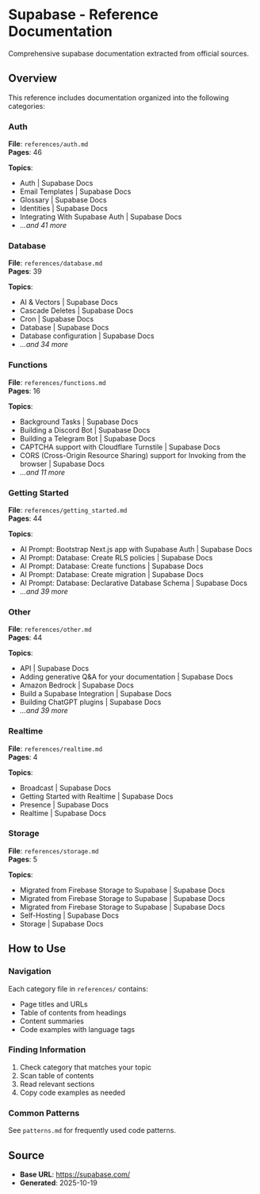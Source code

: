 # Supabase - Reference Documentation

Comprehensive supabase documentation extracted from official sources.

## Overview

This reference includes documentation organized into the following categories:

### Auth

**File**: `references/auth.md`  
**Pages**: 46

**Topics**:
- Auth | Supabase Docs
- Email Templates | Supabase Docs
- Glossary | Supabase Docs
- Identities | Supabase Docs
- Integrating With Supabase Auth | Supabase Docs
- *...and 41 more*

### Database

**File**: `references/database.md`  
**Pages**: 39

**Topics**:
- AI & Vectors | Supabase Docs
- Cascade Deletes | Supabase Docs
- Cron | Supabase Docs
- Database | Supabase Docs
- Database configuration | Supabase Docs
- *...and 34 more*

### Functions

**File**: `references/functions.md`  
**Pages**: 16

**Topics**:
- Background Tasks | Supabase Docs
- Building a Discord Bot | Supabase Docs
- Building a Telegram Bot | Supabase Docs
- CAPTCHA support with Cloudflare Turnstile | Supabase Docs
- CORS (Cross-Origin Resource Sharing) support for Invoking from the browser | Supabase Docs
- *...and 11 more*

### Getting Started

**File**: `references/getting_started.md`  
**Pages**: 44

**Topics**:
- AI Prompt: Bootstrap Next.js app with Supabase Auth | Supabase Docs
- AI Prompt: Database: Create RLS policies | Supabase Docs
- AI Prompt: Database: Create functions | Supabase Docs
- AI Prompt: Database: Create migration | Supabase Docs
- AI Prompt: Database: Declarative Database Schema | Supabase Docs
- *...and 39 more*

### Other

**File**: `references/other.md`  
**Pages**: 44

**Topics**:
- API | Supabase Docs
- Adding generative Q&A for your documentation | Supabase Docs
- Amazon Bedrock | Supabase Docs
- Build a Supabase Integration | Supabase Docs
- Building ChatGPT plugins | Supabase Docs
- *...and 39 more*

### Realtime

**File**: `references/realtime.md`  
**Pages**: 4

**Topics**:
- Broadcast | Supabase Docs
- Getting Started with Realtime | Supabase Docs
- Presence | Supabase Docs
- Realtime | Supabase Docs

### Storage

**File**: `references/storage.md`  
**Pages**: 5

**Topics**:
- Migrated from Firebase Storage to Supabase | Supabase Docs
- Migrated from Firebase Storage to Supabase | Supabase Docs
- Migrated from Firebase Storage to Supabase | Supabase Docs
- Self-Hosting | Supabase Docs
- Storage | Supabase Docs


## How to Use

### Navigation
Each category file in `references/` contains:
- Page titles and URLs
- Table of contents from headings
- Content summaries
- Code examples with language tags

### Finding Information
1. Check category that matches your topic
2. Scan table of contents
3. Read relevant sections
4. Copy code examples as needed

### Common Patterns
See `patterns.md` for frequently used code patterns.

## Source

- **Base URL**: https://supabase.com/
- **Generated**: 2025-10-19
